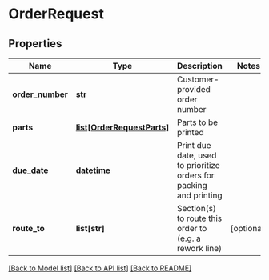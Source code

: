 # OrderRequest

## Properties
Name | Type | Description | Notes
------------ | ------------- | ------------- | -------------
**order_number** | **str** | Customer-provided order number | 
**parts** | [**list[OrderRequestParts]**](OrderRequestParts.md) | Parts to be printed | 
**due_date** | **datetime** | Print due date, used to prioritize orders for packing and printing | 
**route_to** | **list[str]** | Section(s) to route this order to (e.g. a rework line) | [optional] 

[[Back to Model list]](../README.md#documentation-for-models) [[Back to API list]](../README.md#documentation-for-api-endpoints) [[Back to README]](../README.md)


